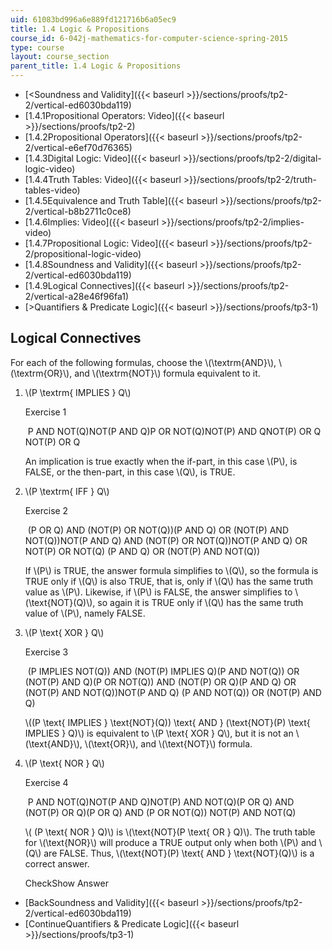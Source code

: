 ```yaml
---
uid: 61083bd996a6e889fd121716b6a05ec9
title: 1.4 Logic & Propositions
course_id: 6-042j-mathematics-for-computer-science-spring-2015
type: course
layout: course_section
parent_title: 1.4 Logic & Propositions
---
```


*   [<Soundness and Validity]({{< baseurl >}}/sections/proofs/tp2-2/vertical-ed6030bda119)
*   [1.4.1Propositional Operators: Video]({{< baseurl >}}/sections/proofs/tp2-2)
*   [1.4.2Propositional Operators]({{< baseurl >}}/sections/proofs/tp2-2/vertical-e6ef70d76365)
*   [1.4.3Digital Logic: Video]({{< baseurl >}}/sections/proofs/tp2-2/digital-logic-video)
*   [1.4.4Truth Tables: Video]({{< baseurl >}}/sections/proofs/tp2-2/truth-tables-video)
*   [1.4.5Equivalence and Truth Table]({{< baseurl >}}/sections/proofs/tp2-2/vertical-b8b2711c0ce8)
*   [1.4.6Implies: Video]({{< baseurl >}}/sections/proofs/tp2-2/implies-video)
*   [1.4.7Propositional Logic: Video]({{< baseurl >}}/sections/proofs/tp2-2/propositional-logic-video)
*   [1.4.8Soundness and Validity]({{< baseurl >}}/sections/proofs/tp2-2/vertical-ed6030bda119)
*   [1.4.9Logical Connectives]({{< baseurl >}}/sections/proofs/tp2-2/vertical-a28e46f96fa1)
*   [\>Quantifiers & Predicate Logic]({{< baseurl >}}/sections/proofs/tp3-1)

Logical Connectives
-------------------

  

For each of the following formulas, choose the \\(\\textrm{AND}\\), \\(\\textrm{OR}\\), and \\(\\textrm{NOT}\\) formula equivalent to it.

1.  \\(P \\textrm{ IMPLIES } Q\\)  
      
    
    Exercise 1
    
    &nbsp;P AND NOT(Q)NOT(P AND Q)P OR NOT(Q)NOT(P) AND QNOT(P) OR Q NOT(P) OR Q&nbsp;
    
    An implication is true exactly when the if-part, in this case \\(P\\), is FALSE, or the then-part, in this case \\(Q\\), is TRUE.
    
2.  \\(P \\textrm{ IFF } Q\\)  
      
    
    Exercise 2
    
    &nbsp;(P OR Q) AND (NOT(P) OR NOT(Q))(P AND Q) OR (NOT(P) AND NOT(Q))NOT(P AND Q) AND (NOT(P) OR NOT(Q))NOT(P AND Q) OR NOT(P) OR NOT(Q) (P AND Q) OR (NOT(P) AND NOT(Q))&nbsp;
    
    If \\(P\\) is TRUE, the answer formula simplifies to \\(Q\\), so the formula is TRUE only if \\(Q\\) is also TRUE, that is, only if \\(Q\\) has the same truth value as \\(P\\). Likewise, if \\(P\\) is FALSE, the answer simplifies to \\(\\text{NOT}(Q)\\), so again it is TRUE only if \\(Q\\) has the same truth value of \\(P\\), namely FALSE.
    
3.  \\(P \\text{ XOR } Q\\)  
      
    
    Exercise 3
    
    &nbsp;(P IMPLIES NOT(Q)) AND (NOT(P) IMPLIES Q)(P AND NOT(Q)) OR (NOT(P) AND Q)(P OR NOT(Q)) AND (NOT(P) OR Q)(P AND Q) OR (NOT(P) AND NOT(Q))NOT(P AND Q) (P AND NOT(Q)) OR (NOT(P) AND Q)&nbsp;
    
    \\((P \\text{ IMPLIES } \\text{NOT}(Q)) \\text{ AND } (\\text{NOT}(P) \\text{ IMPLIES } Q)\\) is equivalent to \\(P \\text{ XOR } Q\\), but it is not an \\(\\text{AND}\\), \\(\\text{OR}\\), and \\(\\text{NOT}\\) formula.
    
4.  \\(P \\text{ NOR } Q\\)  
      
    
    Exercise 4
    
    &nbsp;P AND NOT(Q)NOT(P AND Q)NOT(P) AND NOT(Q)(P OR Q) AND (NOT(P) OR Q)(P OR Q) AND (P OR NOT(Q)) NOT(P) AND NOT(Q)&nbsp;
    
    \\( (P \\text{ NOR } Q)\\) is \\(\\text{NOT}(P \\text{ OR } Q)\\). The truth table for \\(\\text{NOR}\\) will produce a TRUE output only when both \\(P\\) and \\(Q\\) are FALSE. Thus, \\(\\text{NOT}(P) \\text{ AND } \\text{NOT}(Q)\\) is a correct answer.
    
    CheckShow Answer
    

*   [BackSoundness and Validity]({{< baseurl >}}/sections/proofs/tp2-2/vertical-ed6030bda119)
*   [ContinueQuantifiers & Predicate Logic]({{< baseurl >}}/sections/proofs/tp3-1)